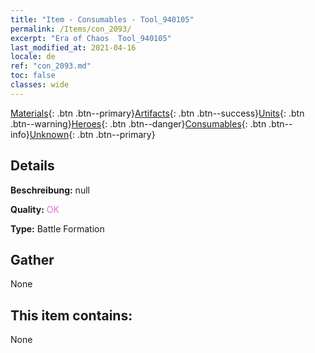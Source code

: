```yaml
---
title: "Item - Consumables - Tool_940105"
permalink: /Items/con_2093/
excerpt: "Era of Chaos  Tool_940105"
last_modified_at: 2021-04-16
locale: de
ref: "con_2093.md"
toc: false
classes: wide
---
```

 [Materials](/de/Items/){: .btn .btn--primary}[Artifacts](/de/Items/Artifacts/){: .btn .btn--success}[Units](/de/Items/Units/){: .btn .btn--warning}[Heroes](/de/Items/Heroes/){: .btn .btn--danger}[Consumables](/de/Items/Consumables/){: .btn .btn--info}[Unknown](/de/Items/Unknown/){: .btn .btn--primary}

## Details
 **Beschreibung:** null

 **Quality:** <span style="color: #DA70D6">OK</span>

 **Type:** Battle Formation

## Gather

  None

## This item contains:

  None

